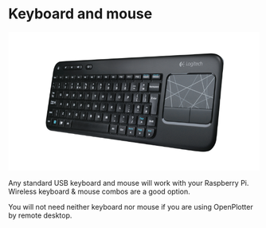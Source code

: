 # Keyboard and mouse

![](keyboard.png)

Any standard USB keyboard and mouse will work with your Raspberry Pi. Wireless keyboard & mouse combos are a good option.

You will not need neither keyboard nor mouse if you are using OpenPlotter by remote desktop.